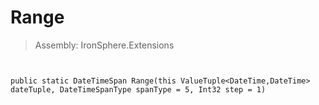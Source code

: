 ﻿

# Range

> Assembly: IronSphere.Extensions



```


public static DateTimeSpan Range(this ValueTuple<DateTime,DateTime> dateTuple, DateTimeSpanType spanType = 5, Int32 step = 1)
```